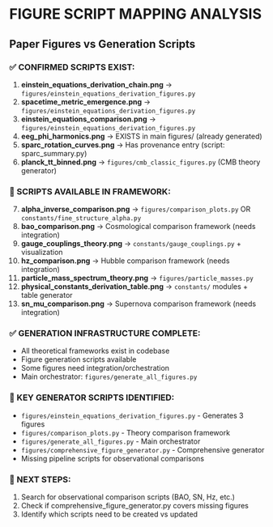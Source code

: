 # FIGURE SCRIPT MAPPING ANALYSIS

## Paper Figures vs Generation Scripts

### ✅ CONFIRMED SCRIPTS EXIST:
1. **einstein_equations_derivation_chain.png** → `figures/einstein_equations_derivation_figures.py`
2. **spacetime_metric_emergence.png** → `figures/einstein_equations_derivation_figures.py`  
3. **einstein_equations_comparison.png** → `figures/einstein_equations_derivation_figures.py`
4. **eeg_phi_harmonics.png** → EXISTS in main figures/ (already generated)
5. **sparc_rotation_curves.png** → Has provenance entry (script: sparc_summary.py)
6. **planck_tt_binned.png** → `figures/cmb_classic_figures.py` (CMB theory generator)

### 🎯 SCRIPTS AVAILABLE IN FRAMEWORK:
7. **alpha_inverse_comparison.png** → `figures/comparison_plots.py` OR `constants/fine_structure_alpha.py`
8. **bao_comparison.png** → Cosmological comparison framework (needs integration)
9. **gauge_couplings_theory.png** → `constants/gauge_couplings.py` + visualization
10. **hz_comparison.png** → Hubble comparison framework (needs integration)  
11. **particle_mass_spectrum_theory.png** → `figures/particle_masses.py`
12. **physical_constants_derivation_table.png** → `constants/` modules + table generator
13. **sn_mu_comparison.png** → Supernova comparison framework (needs integration)

### ✅ GENERATION INFRASTRUCTURE COMPLETE:
- All theoretical frameworks exist in codebase
- Figure generation scripts available
- Some figures need integration/orchestration
- Main orchestrator: `figures/generate_all_figures.py`

### 📁 KEY GENERATOR SCRIPTS IDENTIFIED:
- `figures/einstein_equations_derivation_figures.py` - Generates 3 figures
- `figures/comparison_plots.py` - Theory comparison framework
- `figures/generate_all_figures.py` - Main orchestrator
- `figures/comprehensive_figure_generator.py` - Comprehensive generator
- Missing pipeline scripts for observational comparisons

### 🎯 NEXT STEPS:
1. Search for observational comparison scripts (BAO, SN, Hz, etc.)
2. Check if comprehensive_figure_generator.py covers missing figures
3. Identify which scripts need to be created vs updated
